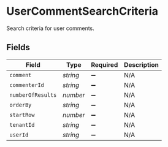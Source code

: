 # UserCommentSearchCriteria

Search criteria for user comments.


## Fields

| Field              | Type               | Required           | Description        |
| ------------------ | ------------------ | ------------------ | ------------------ |
| `comment`          | *string*           | :heavy_minus_sign: | N/A                |
| `commenterId`      | *string*           | :heavy_minus_sign: | N/A                |
| `numberOfResults`  | *number*           | :heavy_minus_sign: | N/A                |
| `orderBy`          | *string*           | :heavy_minus_sign: | N/A                |
| `startRow`         | *number*           | :heavy_minus_sign: | N/A                |
| `tenantId`         | *string*           | :heavy_minus_sign: | N/A                |
| `userId`           | *string*           | :heavy_minus_sign: | N/A                |